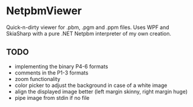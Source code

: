 ﻿# NetpbmViewer

Quick-n-dirty viewer for .pbm, .pgm and .ppm files. Uses WPF and SkiaSharp with a pure .NET Netpbm interpreter of my own creation.

## TODO

- implementing the binary P4-6 formats
- comments in the P1-3 formats
- zoom functionality
- color picker to adjust the background in case of a white image
- align the displayed image better (left margin skinny, right margin huge)
- pipe image from stdin if no file